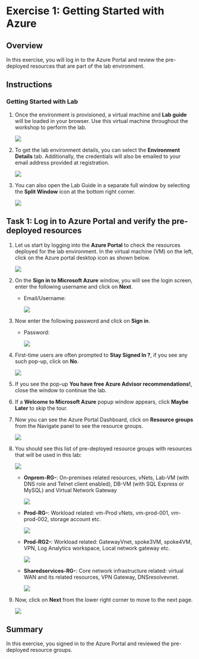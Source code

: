 # Exercise 1: Getting Started with Azure 

## Overview

In this exercise, you will log in to the Azure Portal and review the pre-deployed resources that are part of the lab environment.

## Instructions

### Getting Started with Lab

1. Once the environment is provisioned, a virtual machine and **Lab guide** will be loaded in your browser. Use this virtual machine throughout the workshop to perform the lab.

   ![](./media/09052025(1).png)

1. To get the lab environment details, you can select the **Environment Details** tab. Additionally, the credentials will also be emailed to your email address provided at registration.

   ![](./media/09052025(2).png)
    
1. You can also open the Lab Guide in a separate full window by selecting the **Split Window** icon at the bottom right corner.

   ![](./media/09052025(3).png)

## Task 1: Log in to Azure Portal and verify the pre-deployed resources

1. Let us start by logging into the **Azure Portal** to check the resources deployed for the lab environment. In the virtual machine (VM) on the left, click on the Azure portal desktop icon as shown below.

   ![](./media/09052025(4).png) 
   
1. On the **Sign in to Microsoft Azure** window, you will see the login screen, enter the following username and click on **Next**.

   * Email/Username: <inject key="AzureAdUserEmail"></inject>

      ![](./media/97.png) 

1. Now enter the following password and click on **Sign in**. 

   * Password: <inject key="AzureAdUserPassword"></inject>
   
      ![](./media/98.png) 

1. First-time users are often prompted to **Stay Signed In ?**, if you see any such pop-up, click on **No**.

   ![](./media/99.png) 

1. If you see the pop-up **You have free Azure Advisor recommendations!**, close the window to continue the lab.

1. If a **Welcome to Microsoft Azure** popup window appears, click **Maybe Later** to skip the tour.

1. Now you can see the Azure Portal Dashboard, click on **Resource groups** from the Navigate panel to see the resource groups.

   ![](./media/100.png) 

1. You should see this list of pre-deployed resource groups with resources that will be used in this lab:

     ![](./media/101.png) 

   - **Onprem-RG-<inject key="DeploymentID" enableCopy="false"/>**: On-premises related resources, vNets, Lab-VM (with DNS role and Telnet client enabled), DB-VM (with SQL Express or MySQL) and Virtual Network Gateway

      ![](./media/102.png) 

   - **Prod-RG-<inject key="DeploymentID" enableCopy="false"/>**: Workload related: vm-Prod vNets, vm-prod-001, vm-prod-002, storage account etc.

      ![](./media/103.png) 

   - **Prod-RG2-<inject key="DeploymentID" enableCopy="false"/>**: Workload related: GatewayVnet, spoke3VM, spoke4VM, VPN, Log Analytics workspace, Local network gateway etc.

      ![](./media/104.png) 

   - **Sharedservices-RG-<inject key="DeploymentID" enableCopy="false"/>**: Core network infrastructure related: virtual WAN and its related resources, VPN Gateway, DNSresolvevnet.

      ![](./media/105.png) 
    
1. Now, click on **Next** from the lower right corner to move to the next page.

   ![](./Media/166.png)

## Summary

In this exercise, you signed in to the Azure Portal and reviewed the pre-deployed resource groups.
